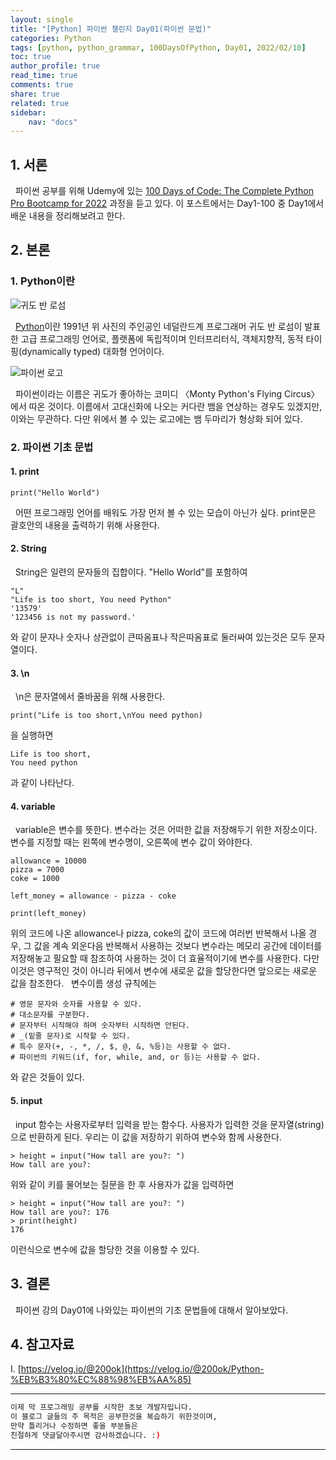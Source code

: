 ```yaml
---
layout: single
title: "[Python] 파이썬 챌린지 Day01(파이썬 문법)"
categories: Python
tags: [python, python_grammar, 100DaysOfPython, Day01, 2022/02/10]
toc: true
author_profile: true
read_time: true
comments: true
share: true
related: true
sidebar: 
    nav: "docs"
---
```


## 1. 서론

&nbsp;&nbsp;파이썬 공부를 위해 Udemy에 있는 [100 Days of Code: The Complete Python Pro Bootcamp for 2022](https://www.udemy.com/course/100-days-of-code/) 과정을 듣고 있다. 이 포스트에서는 Day1-100 중 Day1에서 배운 내용을 정리해보려고 한다.

## 2. 본론

### 1. Python이란

![귀도 반 로섬](https://upload.wikimedia.org/wikipedia/commons/thumb/6/66/Guido_van_Rossum_OSCON_2006.jpg/150px-Guido_van_Rossum_OSCON_2006.jpg)

&nbsp;&nbsp;[Python](https://ko.wikipedia.org/wiki/%EC%A0%80%EA%B8%89_%ED%94%84%EB%A1%9C%EA%B7%B8%EB%9E%98%EB%B0%8D_%EC%96%B8%EC%96%B4)이란 1991년 위 사진의 주인공인 네덜란드계 프로그래머 귀도 반 로섬이 발표한 고급 프로그래밍 언어로, 플랫폼에 독립적이며 인터프리터식, 객체지향적, 동적 타이핑(dynamically typed) 대화형 언어이다. 

![파이썬 로고](https://www.python.org/static/community_logos/python-logo.png)

&nbsp;&nbsp;파이썬이라는 이름은 귀도가 좋아하는 코미디 〈Monty Python's Flying Circus〉에서 따온 것이다. 이름에서 고대신화에 나오는 커다란 뱀을 연상하는 경우도 있겠지만, 이와는 무관하다. 다만 위에서 볼 수 있는 로고에는 뱀 두마리가 형상화 되어 있다.

### 2. 파이썬 기초 문법

#### 1. print

```
print("Hello World")
```
&nbsp;&nbsp;어떤 프로그래밍 언어를 배워도 가장 먼저 볼 수 있는 모습이 아닌가 싶다. print문은 괄호안의 내용을 출력하기 위해 사용한다. 

#### 2. String

&nbsp;&nbsp;String은 일련의 문자들의 집합이다. "Hello World"를 포함하여
```
"L"
"Life is too short, You need Python"
'13579'
'123456 is not my password.'

```
와 같이 문자나 숫자나 상관없이 큰따옴표나 작은따옴표로 둘러싸여 있는것은 모두 문자열이다. 

#### 3. \n
&nbsp;&nbsp;\n은 문자열에서 줄바꿈을 위해 사용한다.
```
print("Life is too short,\nYou need python)
```
을 실행하면
```
Life is too short,
You need python
```
과 같이 나타난다.

#### 4. variable

&nbsp;&nbsp;variable은 변수를 뜻한다. 변수라는 것은 어떠한 값을 저장해두기 위한 저장소이다. 변수를 지정할 때는 왼쪽에 변수명이, 오른쪽에 변수 값이 와야한다.
```
allowance = 10000
pizza = 7000
coke = 1000

left_money = allowance - pizza - coke

print(left_money)
```
위의 코드에 나온 allowance나 pizza, coke의 값이 코드에 여러번 반복해서 나올 경우, 그 값을 계속 외운다음 반복해서 사용하는 것보다 변수라는 메모리 공간에 데이터를 저장해놓고 필요할 때 참조하여 사용하는 것이 더 효율적이기에 변수를 사용한다. 다만 이것은 영구적인 것이 아니라 뒤에서 변수에 새로운 값을 할당한다면 앞으로는 새로운 값을 참조한다.
&nbsp;&nbsp;변수이름 생성 규칙에는
```
# 영문 문자와 숫자를 사용할 수 있다.
# 대소문자를 구분한다.
# 문자부터 시작해야 하며 숫자부터 시작하면 안된다.
# _(밑줄 문자)로 시작할 수 있다.
# 특수 문자(+, -, *, /, $, @, &, %등)는 사용할 수 없다.
# 파이썬의 키워드(if, for, while, and, or 등)는 사용할 수 없다.
```
와 같은 것들이 있다.

#### 5. input

&nbsp;&nbsp;input 함수는 사용자로부터 입력을 받는 함수다. 사용자가 입력한 것을 문자열(string)으로 반환하게 된다. 우리는 이 값을 저장하기 위하여 변수와 함께 사용한다.
```
> height = input("How tall are you?: ")
How tall are you?:
```
위와 같이 키를 물어보는 질문을 한 후 사용자가 값을 입력하면
```
> height = input("How tall are you?: ")
How tall are you?: 176
> print(height)
176
```
이런식으로 변수에 값을 할당한 것을 이용할 수 있다.

## 3. 결론

&nbsp;&nbsp;파이썬 강의 Day01에 나와있는 파이썬의 기초 문법들에 대해서 알아보았다.

## 4. 참고자료


Ⅰ. [https://velog.io/@200ok](https://velog.io/@200ok/Python-%EB%B3%80%EC%88%98%EB%AA%85)

---

```bash
이제 막 프로그래밍 공부를 시작한 초보 개발자입니다.
이 블로그 글들의 주 목적은 공부한것을 복습하기 위한것이며, 
만약 틀리거나 수정하면 좋을 부분들은
친절하게 댓글달아주시면 감사하겠습니다. :)
```

---